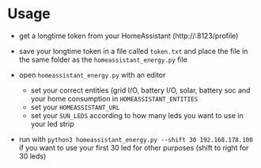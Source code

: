 # Usage

- get a longtime token from your HomeAssistant (http://<HomeAssistant IP>:8123/profile)
- save your longtime token in a file called `token.txt` and place the file in the same folder as the `homeassistant_energy.py` file
- open `homeassistant_energy.py` with an editor
  - set your correct entities (grid I/O, battery I/O, solar, battery soc and your home consumption in `HOMEASSISTANT_ENTITIES`
  - set your `HOMEASSISTANT_URL`
  - set your `SUN_LEDS` according to how many leds you want to use in your led strip

- run with `python3 homeassistant_energy.py --shift 30 192.168.178.100` if you want to use your first 30 led for other purposes (shift to right for 30 leds)
